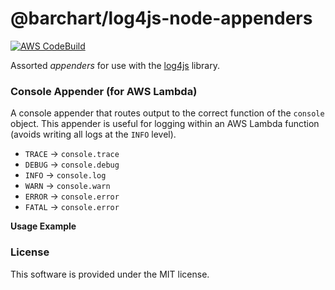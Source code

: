 # @barchart/log4js-node-appenders

[![AWS CodeBuild](https://codebuild.us-east-1.amazonaws.com/badges?uuid=eyJlbmNyeXB0ZWREYXRhIjoiWXVHSTFxZHNGYnJ1SVM0LzZsdHEvU0ZIRlpYUUhvN2FJWm1kUE01dStHeGtuTmJQVmQrY2hKUXQxTEl6RmQzOUZUdlZNaWtLNmNhNHhFM3drRkRFamVvPSIsIml2UGFyYW1ldGVyU3BlYyI6IkRsWndGZFVsTUNBd1BIS3AiLCJtYXRlcmlhbFNldFNlcmlhbCI6MX0%3D&branch=master)](https://github.com/barchart/log4js-node-appenders)

Assorted _appenders_ for use with the [log4js](https://github.com/log4js-node/log4js-node) library.

### Console Appender (for AWS Lambda)

A console appender that routes output to the correct function of the ```console``` object. This appender is useful for logging within an AWS Lambda function (avoids writing all logs at the ```INFO``` level).

* ```TRACE``` -> ```console.trace```
* ```DEBUG``` -> ```console.debug```
* ```INFO``` -> ```console.log```
* ```WARN``` -> ```console.warn```
* ```ERROR``` -> ```console.error```
* ```FATAL``` -> ```console.error```

**Usage Example**

### License

This software is provided under the MIT license.




